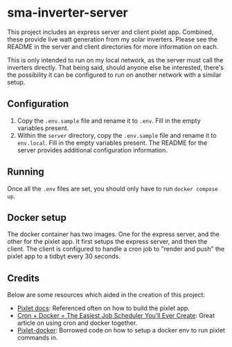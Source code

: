 # sma-inverter-server
This project includes an express server and client pixlet app. Combined, these provide live watt generation from my solar inverters. Please see the README in the server and client directories for more information on each.

This is only intended to run on my local network, as the server must call the inverters directly. That being said, should anyone else be interested, there's the possibility it can be configured to run on another network with a similar setup.

## Configuration
1. Copy the `.env.sample` file and rename it to `.env`. Fill in the empty variables present.
2. Within the `server` directory, copy the `.env.sample` file and rename it to `env.local`. Fill in the empty variables present. The README for the server provides additional configuration information.

## Running
Once all the `.env` files are set, you should only have to run `docker compose up`.

## Docker setup
The docker container has two images. One for the express server, and the other for the pixlet app. It first setups the express server, and then the client. The client is configured to handle a cron job to "render and push" the pixlet app to a tidbyt every 30 seconds.

## Credits
Below are some resources which aided in the creation of this project:
- [Pixlet docs](https://github.com/tidbyt/pixlet): Referenced often on how to build the pixlet app.
- [Cron + Docker = The Easiest Job Scheduler You’ll Ever Create](https://levelup.gitconnected.com/cron-docker-the-easiest-job-scheduler-youll-ever-create-e1753eb5ea44): Great article on using cron and docker together.
- [Pixlet-docker](https://github.com/eyeats/pixlet-docker): Borrowed code on how to setup a docker env to run pixlet commands in.